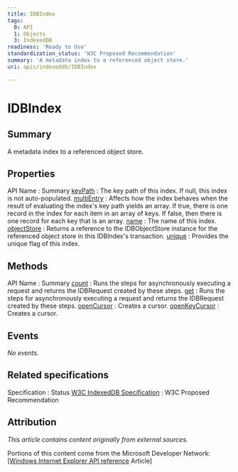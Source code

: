 ```yaml
---
title: IDBIndex
tags:
  0: API
  1: Objects
  3: IndexedDB
readiness: 'Ready to Use'
standardization_status: 'W3C Proposed Recommendation'
summary: 'A metadata index to a referenced object store.'
uri: apis/indexeddb/IDBIndex

---
```

# IDBIndex

## Summary

A metadata index to a referenced object store.

## Properties

API Name
:   Summary
[keyPath](/apis/indexeddb/IDBIndex/keyPath)
:   The key path of this index. If null, this index is not auto-populated.
[multiEntry](/apis/indexeddb/IDBIndex/multiEntry)
:   Affects how the index behaves when the result of evaluating the index's key path yields an array. If true, there is one record in the index for each item in an array of keys. If false, then there is one record for each key that is an array.
[name](/apis/indexeddb/IDBIndex/name)
:   The name of this index.
[objectStore](/apis/indexeddb/IDBIndex/objectStore)
:   Returns a reference to the IDBObjectStore instance for the referenced object store in this IDBIndex's transaction.
[unique](/apis/indexeddb/IDBIndex/unique)
:   Provides the unique flag of this index.

## Methods

API Name
:   Summary
[count](/apis/indexeddb/IDBIndex/count)
:   Runs the steps for asynchronously executing a request and returns the IDBRequest created by these steps.
[get](/apis/indexeddb/IDBIndex/get)
:   Runs the steps for asynchronously executing a request and returns the IDBRequest created by these steps.
[openCursor](/apis/indexeddb/IDBIndex/openCursor)
:   Creates a cursor.
[openKeyCursor](/apis/indexeddb/IDBIndex/openKeyCursor)
:   Creates a cursor.

## Events

*No events.*

## Related specifications

Specification
:   Status
[W3C IndexedDB Specification](http://www.w3.org/TR/IndexedDB/)
:   W3C Proposed Recommendation

## Attribution

*This article contains content originally from external sources.*

Portions of this content come from the Microsoft Developer Network: [[Windows Internet Explorer API reference](http://msdn.microsoft.com/en-us/library/ie/hh828809%28v=vs.85%29.aspx) Article]

